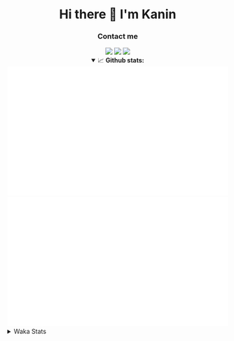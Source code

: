<div align="center">
 <h1>Hi there 👋 I'm Kanin</h1>
 <h3>Contact me</h3>
 <a href="mailto:im@kanin.dev"><img src="https://img.shields.io/badge/gmail-%23D14836.svg?&style=for-the-badge&logo=gmail&logoColor=white"/></a>
 <a href="https://twitter.com/KaninTwt"><img src="https://img.shields.io/badge/twitter-%231DA1F2.svg?&style=for-the-badge&logo=twitter&logoColor=white"/></a>
 <a href="https://www.linkedin.com/in/KaninDev"><img src="https://img.shields.io/badge/linkedin-%230077B5.svg?&style=for-the-badge&logo=linkedin&logoColor=white"/></a>
<details open>
  <summary>📈 <b>Github stats:</b></summary>
  <img src="https://github.com/Kanin/Kanin/blob/master/scripts/GitHubStats/generated/overview.svg"/>
  <img src="https://github.com/Kanin/Kanin/blob/master/scripts/GitHubStats/generated/languages.svg"/>
</details>
</div>

<details>
 <summary>Waka Stats</summary>

<!--START_SECTION:waka-->
![Code Time](http://img.shields.io/badge/Code%20Time-2%2C293%20hrs%2019%20mins-blue)

![Profile Views](http://img.shields.io/badge/Profile%20Views-1-blue)

![Lines of code](https://img.shields.io/badge/From%20Hello%20World%20I%27ve%20Written-587.1%20thousand%20lines%20of%20code-blue)

**🐱 My GitHub Data** 

> 📦 106.8 kB Used in GitHub's Storage 
 > 
> 🏆 73 Contributions in the Year 2024
 > 
> 🚫 Not Opted to Hire
 > 
> 📜 24 Public Repositories 
 > 
> 🔑 13 Private Repositories 
 > 
**I'm an Early 🐤** 

```text
🌞 Morning                2388 commits        ███████░░░░░░░░░░░░░░░░░░   26.28 % 
🌆 Daytime                2746 commits        ████████░░░░░░░░░░░░░░░░░   30.22 % 
🌃 Evening                2618 commits        ███████░░░░░░░░░░░░░░░░░░   28.81 % 
🌙 Night                  1334 commits        ████░░░░░░░░░░░░░░░░░░░░░   14.68 % 
```
📅 **I'm Most Productive on Monday** 

```text
Monday                   1746 commits        █████░░░░░░░░░░░░░░░░░░░░   19.22 % 
Tuesday                  1270 commits        ███░░░░░░░░░░░░░░░░░░░░░░   13.98 % 
Wednesday                910 commits         ███░░░░░░░░░░░░░░░░░░░░░░   10.02 % 
Thursday                 1392 commits        ████░░░░░░░░░░░░░░░░░░░░░   15.32 % 
Friday                   1512 commits        ████░░░░░░░░░░░░░░░░░░░░░   16.64 % 
Saturday                 889 commits         ██░░░░░░░░░░░░░░░░░░░░░░░   09.78 % 
Sunday                   1367 commits        ████░░░░░░░░░░░░░░░░░░░░░   15.05 % 
```


📊 **This Week I Spent My Time On** 

```text
🕑︎ Time Zone: America/New_York

💬 Programming Languages: 
Python                   7 hrs 23 mins       ████████████████████████░   97.29 % 
TypeScript               6 mins              ░░░░░░░░░░░░░░░░░░░░░░░░░   01.40 % 
JavaScript               2 mins              ░░░░░░░░░░░░░░░░░░░░░░░░░   00.62 % 
JSON                     1 min               ░░░░░░░░░░░░░░░░░░░░░░░░░   00.29 % 
HTML                     1 min               ░░░░░░░░░░░░░░░░░░░░░░░░░   00.29 % 

🔥 Editors: 
PyCharm                  6 hrs 48 mins       ██████████████████████░░░   89.53 % 
VS Code                  47 mins             ███░░░░░░░░░░░░░░░░░░░░░░   10.47 % 

🐱‍💻 Projects: 
P4P                      6 hrs 45 mins       ██████████████████████░░░   88.87 % 
APIServer                37 mins             ██░░░░░░░░░░░░░░░░░░░░░░░   08.16 % 
mysite                   7 mins              ░░░░░░░░░░░░░░░░░░░░░░░░░   01.69 % 
HSUtilities              2 mins              ░░░░░░░░░░░░░░░░░░░░░░░░░   00.55 % 
Groups                   1 min               ░░░░░░░░░░░░░░░░░░░░░░░░░   00.29 % 

💻 Operating System: 
Windows                  7 hrs 35 mins       █████████████████████████   100.00 % 
```

**I Mostly Code in Python** 

```text
Python                   30 repos            ████████████████░░░░░░░░░   65.22 % 
Java                     4 repos             ██░░░░░░░░░░░░░░░░░░░░░░░   08.70 % 
HTML                     3 repos             ██░░░░░░░░░░░░░░░░░░░░░░░   06.52 % 
TypeScript               2 repos             █░░░░░░░░░░░░░░░░░░░░░░░░   04.35 % 
Kotlin                   2 repos             █░░░░░░░░░░░░░░░░░░░░░░░░   04.35 % 
```



**Timeline**

![Lines of Code chart](https://raw.githubusercontent.com/Kanin/Kanin/master/assets/bar_graph.png)


 Last Updated on 23/02/2024 11:03:32 UTC
<!--END_SECTION:waka-->
</details>
